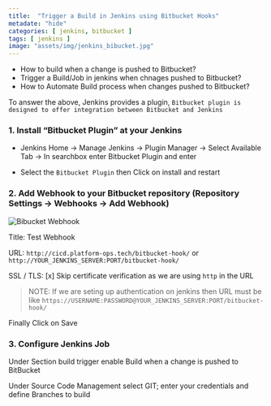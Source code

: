 ```yaml
---
title:  "Trigger a Build in Jenkins using Bitbucket Hooks"
metadate: "hide"
categories: [ jenkins, bitbucket ]
tags: [ jenkins ]
image: "assets/img/jenkins_bibucket.jpg"
---
```



- How to build when a change is pushed to Bitbucket?
- Trigger a Build/Job in jenkins when chnages pushed to Bitbucket?
- How to Automate Build process when changes pushed to Bitbucket?


To answer the above, Jenkins provides a plugin, `Bitbucket plugin is designed to offer integration between Bitbucket and Jenkins`

### 1. Install “Bitbucket Plugin” at your Jenkins

- Jenkins Home ->  Manage Jenkins -> Plugin Manager -> Select Available Tab -> In searchbox enter  Bitbucket Plugin and enter

- Select the `Bitbucket Plugin` then Click on install and restart

### 2. Add Webhook to your Bitbucket repository (Repository Settings -> Webhooks -> Add Webhook)

![Bibucket Webhook](https://platform-ops.tech/assets/img/bitbucket_webhook.png)

Title: Test Webhook

URL: `http://cicd.platform-ops.tech/bitbucket-hook/` or `http://YOUR_JENKINS_SERVER:PORT/bitbucket-hook/`

SSL / TLS: [x] Skip certificate verification as we are using `http` in the URL

> NOTE: If we are seting up authentication on jenkins then URL must be like `https://USERNAME:PASSWORD@YOUR_JENKINS_SERVER:PORT/bitbucket-hook/`

Finally Click on Save


### 3. Configure Jenkins Job

Under Section build trigger enable Build when a change is pushed to BitBucket

Under Source Code Management select GIT; enter your credentials and define Branches to build